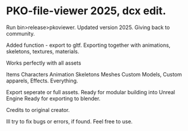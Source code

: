 # PKO-file-viewer 2025, dcx edit.

Run bin>release>pkoviewer.
Updated version 2025.
Giving back to community. 


Added function - export to gltf. Exporting together with animations, skeletons, textures, materials. 

Works perfectly with all assets

Items
Characters
Animation
Skeletons
Meshes
Custom Models, Custom apparels, Effects. Everything.

Export seperate or full assets. 
Ready for modular building into Unreal Engine
Ready for exporting to blender. 

Credits to original creator. 

Ill try to fix bugs or errors, if found. 
Feel free to use.
